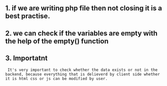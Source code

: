 ## 1. if we are writing php file then not closing it is a best practise.
## 2. we can check if the variables are empty with the help of the empty() function

## 3. Importatnt

```
 It's very important to check whether the data exists or not in the backend, because everything that is delieverd by client side whether it is html css or js can be modified by user.

```

